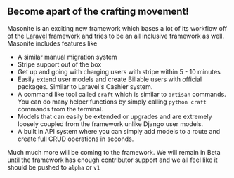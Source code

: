 ## Become apart of the crafting movement!

Masonite is an exciting new framework which bases a lot of its workflow off of the [Laravel](https://laravel.com) framework and tries to be an all inclusive framework as well. Masonite includes features like

- A similar manual migration system
- Stripe support out of the box
- Get up and going with charging users with stripe within 5 - 10 minutes
- Easily extend user models and create Billable users with official packages. Similar to Laravel's Cashier system.
- A command like tool called `craft` which is similar to `artisan` commands. You can do many helper functions by simply calling `python craft` commands from the terminal. 
- Models that can easily be extended or upgrades and are extremely loosely coupled from the framework unlike Django user models.
- A built in API system where you can simply add models to a route and create full CRUD operations in seconds.

Much much more will be coming to the framework. We will remain in Beta until the framework has enough contributor support and we all feel like it should be pushed to `alpha` or `v1`

